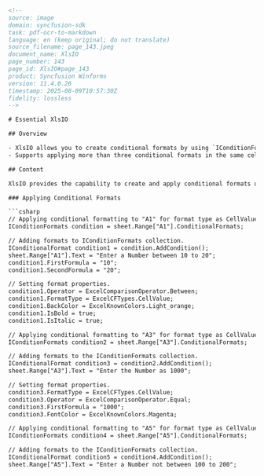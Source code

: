 ```html
<!--
source: image
domain: syncfusion-sdk
task: pdf-ocr-to-markdown
language: en (keep original; do not translate)
source_filename: page_143.jpeg
document_name: XlsIO
page_number: 143
page_id: XlsIO#page_143
product: Syncfusion Winforms
version: 11.4.0.26
timestamp: 2025-08-09T10:57:30Z
fidelity: lossless
-->

# Essential XlsIO

## Overview

- XlsIO allows you to create conditional formats by using `IConditionFormats`, with various conditions set via its properties.
- Supports applying more than three conditional formats in the same cell in the `.xlsx` format.

## Content

XlsIO provides the capability to create and apply conditional formats using the `IConditionFormats` interface. The following code demonstrates how to apply various conditional formats in XlsIO.

### Applying Conditional Formats

```csharp
// Applying conditional formatting to "A1" for format type as CellValue(Between).
IConditionFormats condition = sheet.Range["A1"].ConditionalFormats;

// Adding formats to IConditionFormats collection.
IConditionalFormat condition1 = condition.AddCondition();
sheet.Range["A1"].Text = "Enter a Number between 10 to 20";
condition1.FirstFormula = "10";
condition1.SecondFormula = "20";

// Setting format properties.
condition1.Operator = ExcelComparisonOperator.Between;
condition1.FormatType = ExcelCFTypes.CellValue;
condition1.BackColor = ExcelKnownColors.Light_orange;
condition1.IsBold = true;
condition1.IsItalic = true;

// Applying conditional formatting to "A3" for format type as CellValue(Equal).
IConditionFormats condition2 = sheet.Range["A3"].ConditionalFormats;

// Adding formats to the IConditionFormats collection.
IConditionalFormat condition3 = condition2.AddCondition();
sheet.Range["A3"].Text = "Enter the Number as 1000";

// Setting format properties.
condition3.FormatType = ExcelCFTypes.CellValue;
condition3.Operator = ExcelComparisonOperator.Equal;
condition3.FirstFormula = "1000";
condition3.FontColor = ExcelKnownColors.Magenta;

// Applying conditional formatting to "A5" for format type as CellValue (Not between).
IConditionFormats condition4 = sheet.Range["A5"].ConditionalFormats;

// Adding formats to the IConditionFormats collection.
IConditionalFormat condition5 = condition4.AddCondition();
sheet.Range["A5"].Text = "Enter a Number not between 100 to 200";
```

<!-- tags: [xlsio, conditional formatting, IConditionFormats] keywords: [cells, conditional formatting, between, equal, not between, properties, text, column, row, ExcelComparisonOperator, ExcelKnownColors, Italic, Bold, FontColor, BackColor] -->
```